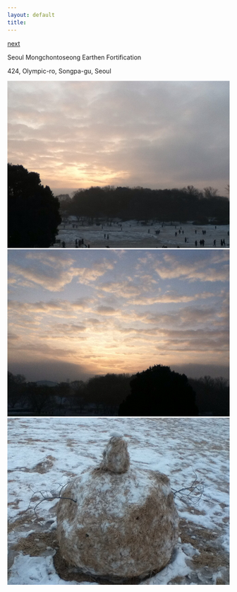 ```yaml
---
layout: default
title: 
---
```


[next](./march)

Seoul Mongchontoseong Earthen Fortification

424, Olympic-ro, Songpa-gu, Seoul

<img src="./2401-1.jpeg" alt="">

<img src="./2401-2.jpeg" alt="">

<img src="./2401-3.jpeg" alt="">
